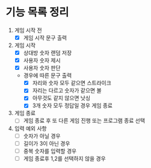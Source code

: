 # 기능 목록 정리

1. 게임 시작 전
   - [x]  게임 시작 문구 출력
2. 게임 시작
   - [x]  상대방 숫자 랜덤 저장
   - [x]  사용자 숫자 제시
   - [x]  사용자 숫자 판단
   - 경우에 따른 문구 출력
      - [x]  자리와 숫자 모두 같으면 스트라이크
      - [x]  자리는 다르고 숫자가 같으면 볼
      - [x]  아무것도 같지 않으면 낫싱
      - [x]  3개 숫자 모두 정답일 경우 게임 종료
3. 게임 종료
   - [ ]  게임 종료 후 또 다른 게임 진행 또는 프로그램 종료 선택
4. 입력 예외 사항
   - [ ]  숫자가 아닐 경우
   - [ ]  길이가 3이 아닌 경우
   - [ ]  중복 숫자를 입력할 경우
   - [ ]  게임 종료후 1,2를 선택하지 않을 경우